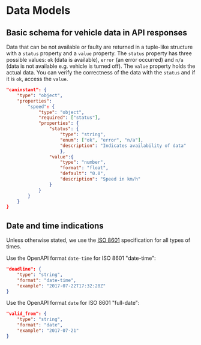 # Data Models
## Basic schema for vehicle data in API responses  
Data that can be not available or faulty are returned in a tuple-like structure with a `status` property and a `value` property. The `status` property has three possible values: `ok` (data is available), `error` (an error occurred) and `n/a` (data is not available e.g. vehicle is turned off). The `value` property holds the actual data.
You can verify the correctness of the data with the `status` and if it is `ok`, access the `value`.  
```json
"caninstant": {
    "type": "object",
    "properties":
        "speed": {
            "type": "object",
            "required": ["status"],
            "properties": {
                "status": {
                    "type": "string",
                    "enum": ["ok", "error", "n/a"],
                    "description": "Indicates availability of data"
                    },
                "value":{
                    "type": "number",
                    "format": "float",
                    "default": "0.0",
                    "description": "Speed in km/h"   
                }
            }
        }
    }
}
```

## Date and time indications  
Unless otherwise stated, we use the [ISO 8601](https://tools.ietf.org/html/rfc3339#section-5.6) specification for all types of times.   
   
Use the OpenAPI format `date-time` for ISO 8601 "date-time":   
```json
"deadline": {
    "type": "string",
    "format": "date-time",
    "example": "2017-07-22T17:32:28Z"
}
```
Use the OpenAPI format `date` for ISO 8601 "full-date":
```json
"valid_from": {
    "type": "string",
    "format": "date",
    "example": "2017-07-21"
}
```

